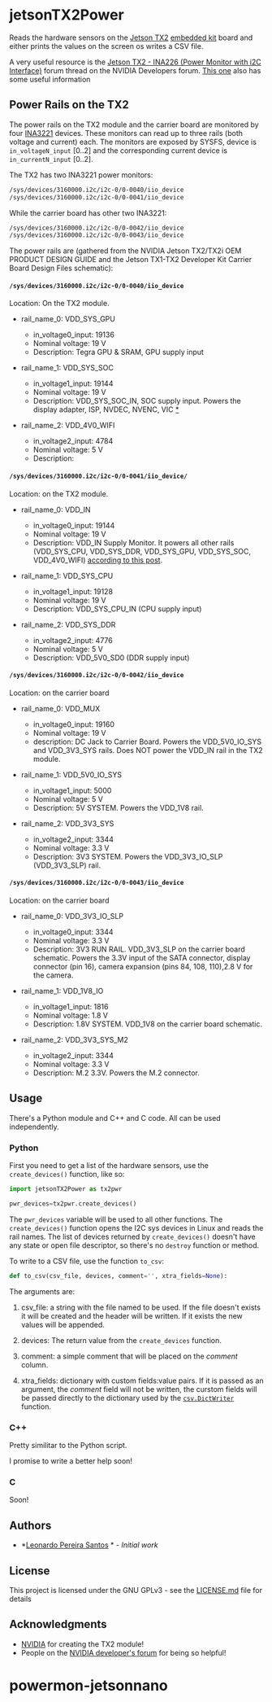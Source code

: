 # jetsonTX2Power

Reads the hardware sensors on the [Jetson TX2](https://developer.nvidia.com/embedded/buy/jetson-tx2) [embedded kit](https://www.nvidia.com/en-us/autonomous-machines/embedded-systems-dev-kits-modules/) board and either prints the values on the screen os writes a CSV file.

A very useful resource is the [Jetson TX2 - INA226 (Power Monitor with i2C Interface)](https://devtalk.nvidia.com/default/topic/1000830/?offset=12#5252962) forum thread on the NVIDIA Developers forum. [This one](https://devtalk.nvidia.com/default/topic/1032940/jetson-tx2/soc-voltage/post/5255540/#5255540) also has some useful information

## Power Rails on the TX2

The power rails on the TX2 module and the carrier board are monitored by four [INA3221](http://www.ti.com/product/INA3221) devices. These monitors can read up to three rails (both voltage and current) each. 
The monitors are exposed by SYSFS, device is ``in_voltageN_input`` [0..2] and the corresponding current device is ``in_currentN_input`` [0..2].

The TX2 has two INA3221 power monitors:
```bash
/sys/devices/3160000.i2c/i2c-0/0-0040/iio_device
/sys/devices/3160000.i2c/i2c-0/0-0041/iio_device
```

While the carrier board has other two INA3221:

```bash
/sys/devices/3160000.i2c/i2c-0/0-0042/iio_device
/sys/devices/3160000.i2c/i2c-0/0-0043/iio_device
```

The power rails are (gathered from the NVIDIA Jetson TX2/TX2i OEM PRODUCT DESIGN GUIDE and the Jetson TX1-TX2 Developer Kit Carrier Board Design Files schematic):


#### ``/sys/devices/3160000.i2c/i2c-0/0-0040/iio_device``

Location: On the TX2 module.

* rail_name_0: VDD_SYS_GPU
  * in_voltage0_input: 19136
  * Nominal voltage: 19 V
  * Description: Tegra GPU & SRAM, GPU supply input

* rail_name_1: VDD_SYS_SOC
  * in_voltage1_input: 19144
  * Nominal voltage: 19 V
  * Description: VDD_SYS_SOC_IN, SOC supply input. Powers the display adapter, ISP, NVDEC, NVENC, VIC [*](https://devtalk.nvidia.com/default/topic/1032940/jetson-tx2/soc-voltage/post/5255540/#5255540)

* rail_name_2: VDD_4V0_WIFI
  * in_voltage2_input: 4784
  * Nominal voltage: 5 V
  * Description: 

#### ``/sys/devices/3160000.i2c/i2c-0/0-0041/iio_device/``
Location: on the TX2 module.

* rail_name_0: VDD_IN
  * in_voltage0_input: 19144
  * Nominal voltage: 19 V
  * Description: VDD_IN Supply Monitor. It powers all other rails (VDD_SYS_CPU, VDD_SYS_DDR, VDD_SYS_GPU, VDD_SYS_SOC, VDD_4V0_WIFI) [according to this post](https://devtalk.nvidia.com/default/topic/1000830/jetson-tx2/jetson-tx2-ina226-power-monitor-with-i2c-interface-/post/5262601/#5262601).

* rail_name_1: VDD_SYS_CPU
  * in_voltage1_input: 19128
  * Nominal voltage: 19 V
  * Description: VDD_SYS_CPU_IN (CPU supply input)

* rail_name_2: VDD_SYS_DDR
  * in_voltage2_input: 4776
  * Nominal voltage: 5 V
  * Description: VDD_5V0_SD0 (DDR supply input)

#### ``/sys/devices/3160000.i2c/i2c-0/0-0042/iio_device``
Location: on the carrier board

* rail_name_0: VDD_MUX
  * in_voltage0_input: 19160
  * Nominal voltage: 19 V
  * description: DC Jack to Carrier Board. Powers the VDD_5V0_IO_SYS and VDD_3V3_SYS rails. Does NOT power the VDD_IN rail in the TX2 module.

* rail_name_1: VDD_5V0_IO_SYS
  * in_voltage1_input: 5000
  * Nominal voltage: 5 V
  * Description: 5V SYSTEM. Powers the VDD_1V8 rail.

* rail_name_2: VDD_3V3_SYS
  * in_voltage2_input: 3344
  * Nominal voltage: 3.3 V
  * Description: 3V3 SYSTEM. Powers the VDD_3V3_IO_SLP (VDD_3V3_SLP) rail.

#### ``/sys/devices/3160000.i2c/i2c-0/0-0043/iio_device``
Location: on the carrier board

* rail_name_0: VDD_3V3_IO_SLP
  * in_voltage0_input: 3344
  * Nominal voltage: 3.3 V
  * Description: 3V3 RUN RAIL. VDD_3V3_SLP on the carrier board schematic. Powers the 3.3V input of the SATA connector, display connector (pin 16), camera expansion (pins 84, 108, 110),2.8 V for the camera.

* rail_name_1: VDD_1V8_IO
  * in_voltage1_input: 1816
  * Nominal voltage: 1.8 V
  * Description: 1.8V SYSTEM. VDD_1V8 on the carrier board schematic.

* rail_name_2: VDD_3V3_SYS_M2
  * in_voltage2_input: 3344
  * Nominal voltage: 3.3 V
  * Description: M.2 3.3V. Powers the M.2 connector.

## Usage

There's a Python module and C++ and C code. All can be used independently.

### Python

First you need to get a list of the hardware sensors, use the `create_devices()` function, like so:

```python
import jetsonTX2Power as tx2pwr

pwr_devices=tx2pwr.create_devices()
```

The `pwr_devices` variable will be used to all other functions. The `create_devices()` function opens the I2C sys devices in Linux and reads the rail names. The list of devices returned by `create_devices()` doesn't have any state or open file descriptor, so there's no `destroy` function or method.

To write to a CSV file, use the function `to_csv`:

```python
def to_csv(csv_file, devices, comment='', xtra_fields=None):
```

The arguments are:

1. csv_file: a string with the file named to be used. If the file doesn't exists it will be created and the header will be written. If it exists the new values will be appended.

2. devices: The return value from the `create_devices` function.

3. comment: a simple comment that will be placed on the _comment_ column.

4. xtra_fields: dictionary with custom fields:value pairs. If it is passed as an argument, the _comment_ field will not be written, the curstom fields will be passed directly to the dictionary used by the [`csv.DictWriter`](https://docs.python.org/2/library/csv.html) function.

### C++

Pretty similitar to the Python script.

I promise to write a better help soon!

### C

Soon!


## Authors

*   *[Leonardo Pereira Santos](https://github.com/leonardopsantos)  * - *Initial work*

## License

This project is licensed under the GNU GPLv3 - see the [LICENSE.md](LICENSE.md) file for details

## Acknowledgments

* [NVIDIA](http://www.nvidia.com) for creating the TX2 module!
* People on the [NVIDIA developer's forum](https://devtalk.nvidia.com/) for being so helpful!
# powermon-jetsonnano
